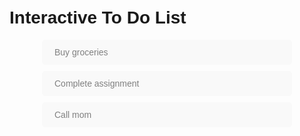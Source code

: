 <!DOCTYPE html>
<html lang="en">
<head>
  <meta charset="UTF-8">
  <title>Interactive To Do List</title>
  <style>
    body {
      font-family: Arial, sans-serif;
      padding: 20px;
    }

    h1 {
      text-align: center;
      color: #333;
    }

    ul {
      list-style-type: none;
      padding: 0;
      max-width: 400px;
      margin: auto;
    }

    li {
      background-color: #f9f9f9;
      margin: 10px 0;
      padding: 12px 20px;
      border-radius: 5px;
      color: gray;
      display: flex;
      justify-content: space-between;
      align-items: center;
      cursor: pointer;
      transition: background-color 0.3s ease, color 0.3s ease;
    }

    li.completed {
      color: green;
      font-weight: bold;
    }

    .tick {
      display: none;
      color: green;
      font-size: 20px;
    }

    li.completed .tick {
      display: inline;
    }
  </style>
</head>
<body>

  <h1>Interactive To Do List</h1>

  <ul>
    <li onclick="toggleTask(this)">Buy groceries <span class="tick">✓</span></li>
    <li onclick="toggleTask(this)">Complete assignment <span class="tick">✓</span></li>
    <li onclick="toggleTask(this)">Call mom <span class="tick">✓</span></li>
  </ul>

  <script>
    function toggleTask(item) {
      item.classList.toggle("completed");
    }
  </script>

</body>
</html>
